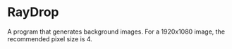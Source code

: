 # RayDrop
 
A program that generates background images.
For a 1920x1080 image, the recommended pixel size is 4.